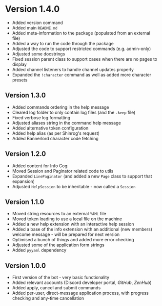 # Version 1.4.0
- Added version command
- Added main `README.md`
- Added meta-information to the package (populated from an external file)
- Added a way to run the code through the package
- Adjusted the code to support restricted commands (e.g. admin-only)
- Adjusted some docstrings
- Fixed session parent class to support cases when there are no pages to display
- Added channel listeners to handle channel updates properly
- Expanded the `!character` command as well as added more character presets

## Version 1.3.0
- Added commands ordering in the help message
- Cleared log folder to only contain log files (and the `.keep` file)
- Fixed verbose log formatting
- Adjusted aliases string in the command help message
- Added alternative token configuration
- Added help alias (as per Shinrog's request)
- Added Bannerlord character code fetching

## Version 1.2.0
- Added content for Info Cog
- Moved Session and Paginator related code to utils
- Expanded `LinePaginator` (and added a new `Page` class to support that expansion)
- Adjusted `HelpSession` to be inheritable - now called a `Session`

## Version 1.1.0
 - Moved string resources to an external `YAML` file
 - Moved token loading to use a local file on the machine
 - Added a new help extension with an interactive help session
 - Added a base of the info extension with an additional (new members) welcome message - will be prepared for next version
 - Optimised a bunch of things and added more error checking
 - Adjusted some of the application form strings
 - Added `pyyaml` dependency

## Version 1.0.0
 - First version of the bot - very basic functionality
 - Added relevant accounts (Discord developer portal, *GitHub*, *ZenHub*)
 - Added apply, cancel and submit commands
 - Added per-user, direct-message application process, with progress checking and any-time cancellation